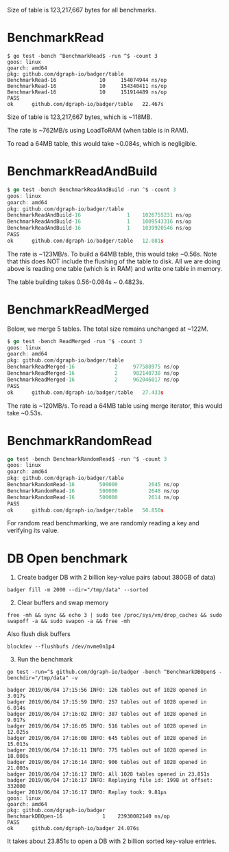 Size of table is 123,217,667 bytes for all benchmarks.

# BenchmarkRead
```
$ go test -bench ^BenchmarkRead$ -run ^$ -count 3
goos: linux
goarch: amd64
pkg: github.com/dgraph-io/badger/table
BenchmarkRead-16    	      10	 154074944 ns/op
BenchmarkRead-16    	      10	 154340411 ns/op
BenchmarkRead-16    	      10	 151914489 ns/op
PASS
ok  	github.com/dgraph-io/badger/table	22.467s
```

Size of table is 123,217,667 bytes, which is ~118MB.

The rate is ~762MB/s using LoadToRAM (when table is in RAM).

To read a 64MB table, this would take ~0.084s, which is negligible.

# BenchmarkReadAndBuild
```go
$ go test -bench BenchmarkReadAndBuild -run ^$ -count 3
goos: linux
goarch: amd64
pkg: github.com/dgraph-io/badger/table
BenchmarkReadAndBuild-16    	       1	1026755231 ns/op
BenchmarkReadAndBuild-16    	       1	1009543316 ns/op
BenchmarkReadAndBuild-16    	       1	1039920546 ns/op
PASS
ok  	github.com/dgraph-io/badger/table	12.081s
```

The rate is ~123MB/s. To build a 64MB table, this would take ~0.56s. Note that this
does NOT include the flushing of the table to disk. All we are doing above is
reading one table (which is in RAM) and write one table in memory.

The table building takes 0.56-0.084s ~ 0.4823s.

# BenchmarkReadMerged
Below, we merge 5 tables. The total size remains unchanged at ~122M.

```go
$ go test -bench ReadMerged -run ^$ -count 3
goos: linux
goarch: amd64
pkg: github.com/dgraph-io/badger/table
BenchmarkReadMerged-16    	       2	 977588975 ns/op
BenchmarkReadMerged-16    	       2	 982140738 ns/op
BenchmarkReadMerged-16    	       2	 962046017 ns/op
PASS
ok  	github.com/dgraph-io/badger/table	27.433s
```

The rate is ~120MB/s. To read a 64MB table using merge iterator, this would take ~0.53s.

# BenchmarkRandomRead

```go
go test -bench BenchmarkRandomRead$ -run ^$ -count 3
goos: linux
goarch: amd64
pkg: github.com/dgraph-io/badger/table
BenchmarkRandomRead-16    	  500000	      2645 ns/op
BenchmarkRandomRead-16    	  500000	      2648 ns/op
BenchmarkRandomRead-16    	  500000	      2614 ns/op
PASS
ok  	github.com/dgraph-io/badger/table	50.850s
```
For random read benchmarking, we are randomly reading a key and verifying its value.

# DB Open benchmark
1. Create badger DB with 2 billion key-value pairs (about 380GB of data)
```
badger fill -m 2000 --dir="/tmp/data" --sorted
```
2. Clear buffers and swap memory
```
free -mh && sync && echo 3 | sudo tee /proc/sys/vm/drop_caches && sudo swapoff -a && sudo swapon -a && free -mh
```
Also flush disk buffers
```
blockdev --flushbufs /dev/nvme0n1p4
```
3. Run the benchmark
```
go test -run=^$ github.com/dgraph-io/badger -bench ^BenchmarkDBOpen$ -benchdir="/tmp/data" -v

badger 2019/06/04 17:15:56 INFO: 126 tables out of 1028 opened in 3.017s
badger 2019/06/04 17:15:59 INFO: 257 tables out of 1028 opened in 6.014s
badger 2019/06/04 17:16:02 INFO: 387 tables out of 1028 opened in 9.017s
badger 2019/06/04 17:16:05 INFO: 516 tables out of 1028 opened in 12.025s
badger 2019/06/04 17:16:08 INFO: 645 tables out of 1028 opened in 15.013s
badger 2019/06/04 17:16:11 INFO: 775 tables out of 1028 opened in 18.008s
badger 2019/06/04 17:16:14 INFO: 906 tables out of 1028 opened in 21.003s
badger 2019/06/04 17:16:17 INFO: All 1028 tables opened in 23.851s
badger 2019/06/04 17:16:17 INFO: Replaying file id: 1998 at offset: 332000
badger 2019/06/04 17:16:17 INFO: Replay took: 9.81µs
goos: linux
goarch: amd64
pkg: github.com/dgraph-io/badger
BenchmarkDBOpen-16    	       1	23930082140 ns/op
PASS
ok  	github.com/dgraph-io/badger	24.076s

```
It takes about 23.851s to open a DB with 2 billion sorted key-value entries.
